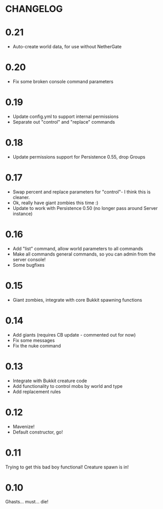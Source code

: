 # CHANGELOG

# 0.21

 - Auto-create world data, for use without NetherGate

# 0.20

 - Fix some broken console command parameters

# 0.19

 - Update config.yml to support internal permissions
 - Separate out "control" and "replace" commands

# 0.18

 - Update permissions support for Persistence 0.55, drop Groups

# 0.17

 - Swap percent and replace parameters for "control"- I think this is cleaner.
 - Ok, really have giant zombies this time :)
 - Update to work with Persistence 0.50 (no longer pass around Server instance)
 
# 0.16

 - Add "list" command, allow world parameters to all commands
 - Make all commands general commands, so you can admin from the server console!
 - Some bugfixes

# 0.15

 - Giant zombies, integrate with core Bukkit spawning functions

# 0.14

 - Add giants (requires CB update - commented out for now)
 - Fix some messages
 - Fix the nuke command

# 0.13

 - Integrate with Bukkit creature code
 - Add functionality to control mobs by world and type
 - Add replacement rules

# 0.12

 - Mavenize!
 - Default constructor, go!

# 0.11

Trying to get this bad boy functional! Creature spawn is in!

# 0.10

Ghasts... must... die!